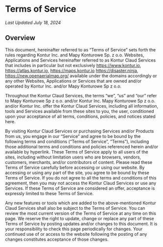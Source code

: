 # Terms of Service

*Last Updated July 18, 2024*

## Overview

This document, hereinafter referred to as “Terms of Service” sets forth the rules regarding Kontur Inc. and Mapy Konturowe Sp. z o.o. Websites,  Applications and Services hereinafter referred to as Kontur Claud Services that includes in particular but not exclusively   https://www.kontur.io, https://atlas.kontur.io, https://maps.kontur.io  https://disaster.ninja, https://new.openaerialmap.org/ available under the domains accordingly or any other Websites, Applications  or Services that are owned and/or operated by Kontur Inc. and/or Mapy Konturowe Sp z o.o.
 
Throughout the Kontur Claud Services, the terms “we”, “us” and “our” refer to Mapy Konturowe Sp z o.o. and/or Kontur Inc. Mapy Konturowe Sp z o.o. and/or Kontur Inc. offer the Kontur Claud Services, including all information, tools and Services available from these sites to you, the user, conditioned upon your acceptance of all terms, conditions, policies, and notices stated here.

By visiting Kontur Claud Services or purchasing Services and/or Products from us, you engage in our “Service” and agree to be bound by the following terms and conditions (“Terms of Service”, “Terms”), including those additional terms and conditions and policies referenced herein and/or available by hyperlink. These Terms of Service apply to all users of the sites, including without limitation users who are browsers, vendors, customers, merchants, and/or contributors of content.
Please read these Terms of Service carefully before accessing or using our website. By accessing or using any part of the site, you agree to be bound by these Terms of Service. If you do not agree to all the terms and conditions of this agreement, then you may not access the Kontur Claud Services or use any Services. If these Terms of Service are considered an offer, acceptance is expressly limited to these Terms of Service.

Any new features or tools which are added to the above-mentioned Kontur Claud Services shall also be subject to the Terms of Service. You can review the most current version of the Terms of Service at any time on this page. We reserve the right to update, change or replace any part of these Terms of Service by posting updates and/or changes to this document. It is your responsibility to check this page periodically for changes. Your continued use of or access to the website following the posting of any changes constitutes acceptance of those changes.
